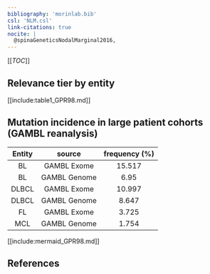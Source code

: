 ```yaml
---
bibliography: 'morinlab.bib'
csl: 'NLM.csl'
link-citations: true
nocite: |
  @spinaGeneticsNodalMarginal2016, 
---
```


[[_TOC_]]




## Relevance tier by entity

[[include:table1_GPR98.md]]


## Mutation incidence in large patient cohorts (GAMBL reanalysis)

|Entity|source |frequency (%)|
|:------:|:----:|:----:|
|BL|GAMBL Exome |15.517 |
|BL|GAMBL Genome |6.95 |
|DLBCL|GAMBL Exome |10.997 |
|DLBCL|GAMBL Genome |8.647 |
|FL|GAMBL Exome |3.725 |
|MCL|GAMBL Genome |1.754 |


[[include:mermaid_GPR98.md]]

## References



